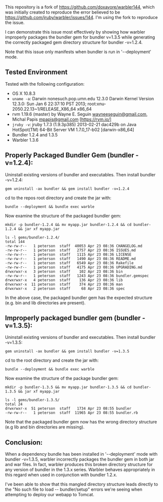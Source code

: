 This repository is a fork of https://github.com/doxavore/warbler144, which was initially created to reproduce the error believed to be
https://github.com/jruby/warbler/issues/144. I'm using the fork to reproduce the issue.

I can demonstrate this issue most effectively by showing how warbler improperly packages the bundler gem for bundler v=1.3.5 while generating the correctly packaged gem directory structure for bundler -v=1.2.4.

Note that this issue only manifests when bundler is run in '--deployment' mode.

Tested Environment
-------------------
Tested with the following configuration:
* OS X 10.8.3
 * `uname -a`: Darwin nonesuch.pop.umn.edu 12.3.0 Darwin Kernel Version 12.3.0: Sun Jan  6 22:37:10 PST 2013; root:xnu-2050.22.13~1/RELEASE_X86_64 x86_64
* rvm 1.19.6 (master) by Wayne E. Seguin <wayneeseguin@gmail.com>, Michal Papis <mpapis@gmail.com> [https://rvm.io/]
* `jruby -v`: jruby 1.7.3 (1.9.3p385) 2013-02-21 dac429b on Java HotSpot(TM) 64-Bit Server VM 1.7.0_17-b02 [darwin-x86_64]
* Bundler 1.2.4 and 1.3.5
* Warbler 1.3.6


Properly Packaged Bundler Gem (bundler -v=1.2.4):
------------
Uninstall existing versions of bundler and executables. Then install bundler -v=1.2.4:
```
gem uninstall -ax bundler && gem install bundler -v=1.2.4
```

cd to the repos root directory and create the jar with:
```
bundle --deployment && bundle exec warble
```

Now examine the structure of the packaged bundler gem:
```
mkdir -p bundler-1.2.4 && mv myapp.jar bundler-1.2.4 && cd bundler-1.2.4 && jar xf myapp.jar

ls -l gems/bundler-1.2.4/
total 144
-rw-rw-r--   1 peterson  staff  40053 Apr 23 08:36 CHANGELOG.md
-rw-rw-r--   1 peterson  staff   2757 Apr 23 08:36 ISSUES.md
-rw-rw-r--   1 peterson  staff   1115 Apr 23 08:36 LICENSE
-rw-rw-r--   1 peterson  staff   1490 Apr 23 08:36 README.md
-rw-rw-r--   1 peterson  staff   6549 Apr 23 08:36 Rakefile
-rw-rw-r--   1 peterson  staff   4175 Apr 23 08:36 UPGRADING.md
drwxrwxr-x   3 peterson  staff    102 Apr 23 08:36 bin
-rw-rw-r--   1 peterson  staff   1243 Apr 23 08:36 bundler.gemspec
drwxrwxr-x   4 peterson  staff    136 Apr 23 08:36 lib
drwxrwxr-x  11 peterson  staff    374 Apr 23 08:36 man
drwxrwxr-x   2 peterson  staff     68 Apr 23 08:36 spec
```

In the above case, the packaged bundler gem has the expected structure (e.g. bin and lib directories are present).

Improperly packaged bundler gem (bundler -v=1.3.5):
------------
Uninstall existing versions of bundler and executables. Then install bundler -v=1.3.5:
```
gem uninstall -ax bundler && gem install bundler -v=1.3.5
```

cd to the root directory and create the jar with:
```
bundle --deployment && bundle exec warble
```

Now examine the structure of the package bundler gem:
```
mkdir -p bundler-1.3.5 && mv myapp.jar bundler-1.3.5 && cd bundler-1.3.5 && jar xf myapp.jar

ls -l gems/bundler-1.3.5/
total 24
drwxrwxr-x  51 peterson  staff   1734 Apr 23 08:55 bundler
-rw-rw-r--   1 peterson  staff  11965 Apr 23 08:55 bundler.rb
```

Note that the packaged bundler gem now has the wrong directory structure (e.g lib and bin directories are missing).

Conclusion:
------------
When a dependency bundle has been installed in '--deployment' mode with bundler -v=1.3.5, warbler incorrectly packages the bundler gem in both jar and war files. In fact, warbler produces this broken directory structure for any version of bundler in the 1.3.x series. Warbler behaves appropriately in this regard when used in conjunction with bundler 1.2.x.

I've been able to show that this mangled directory structure leads directly to the "No such file to load -- bundler/setup" errors we're seeing when attempting to deploy our webapp to Tomcat.